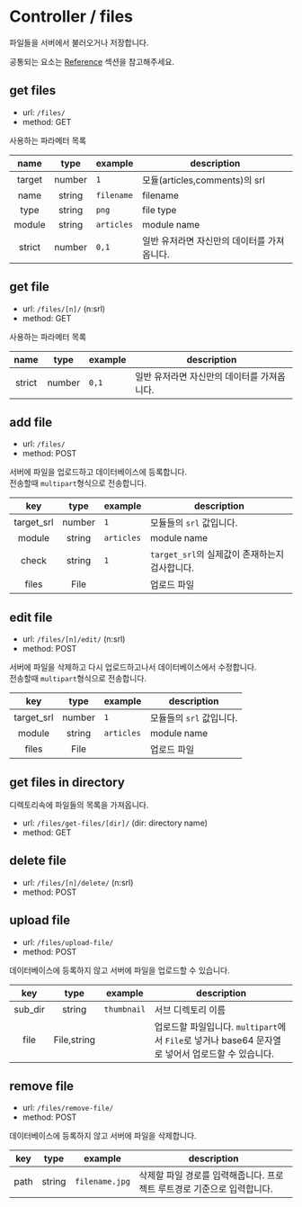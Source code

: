 # Controller / files

파일들을 서버에서 불러오거나 저장합니다.

공통되는 요소는 [Reference](https://github.com/redgoose-dev/goose-api/tree/master/controller#reference) 섹션을 참고해주세요.


## get files

- url: `/files/`
- method: GET

사용하는 파라메터 목록

| name | type | example | description |
|:----:|:----:|---------|-------------|
| target | number | `1` | 모듈(articles,comments)의 srl |
| name | string | `filename` | filename |
| type | string | `png` | file type |
| module | string | `articles` | module name |
| strict | number | `0,1` | 일반 유저라면 자신만의 데이터를 가져옵니다. |


## get file

- url: `/files/[n]/` (n:srl)
- method: GET

사용하는 파라메터 목록

| name | type | example | description |
|:----:|:----:|---------|-------------|
| strict | number | `0,1` | 일반 유저라면 자신만의 데이터를 가져옵니다. |


## add file

- url: `/files/`
- method: POST

서버에 파일을 업로드하고 데이터베이스에 등록합니다.  
전송할때 `multipart`형식으로 전송합니다.

| key | type | example | description |
|:---:|:----:|---------|-------------|
| target_srl | number | `1` | 모듈들의 `srl` 값입니다. |
| module | string | `articles` | module name |
| check | string | `1` | `target_srl`의 실제값이 존재하는지 검사합니다. |
| files | File |  | 업로드 파일 |


## edit file

- url: `/files/[n]/edit/` (n:srl)
- method: POST

서버에 파일을 삭제하고 다시 업로드하고나서 데이터베이스에서 수정합니다.  
전송할때 `multipart`형식으로 전송합니다.

| key | type | example | description |
|:---:|:----:|---------|-------------|
| target_srl | number | `1` | 모듈들의 `srl` 값입니다. |
| module | string | `articles` | module name |
| files | File |  | 업로드 파일 |


## get files in directory

디렉토리속에 파일들의 목록을 가져옵니다.

- url: `/files/get-files/[dir]/` (dir: directory name)
- method: GET


## delete file

- url: `/files/[n]/delete/` (n:srl)
- method: POST


## upload file

- url: `/files/upload-file/`
- method: POST

데이터베이스에 등록하지 않고 서버에 파일을 업로드할 수 있습니다.

| key | type | example | description |
|:---:|:----:|---------|-------------|
| sub_dir | string | `thumbnail` | 서브 디렉토리 이름 |
| file | File,string | | 업로드할 파일입니다. `multipart`에서 `File`로 넣거나 base64 문자열로 넣어서 업로드할 수 있습니다. |


## remove file

- url: `/files/remove-file/`
- method: POST

데이터베이스에 등록하지 않고 서버에 파일을 삭제합니다.

| key | type | example | description |
|:---:|:----:|---------|-------------|
| path | string | `filename.jpg` | 삭제할 파일 경로를 입력해줍니다. 프로젝트 루트경로 기준으로 입력합니다. |
